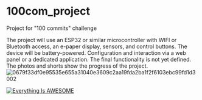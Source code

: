# 100com_project
Project for "100 commits" challenge

The project will use an ESP32 or similar microcontroller with WIFI or Bluetooth access, an e-paper display, sensors, and control buttons. The device will be battery-powered. Configuration and interaction via a web panel or a dedicated application. The final functionality is not yet defined. The photos and shorts show the progress of the project.
![0679f33df0e95535e655a31040e3609c2aa19fda2ba1f2f6103ebc99fd1d3002](https://github.com/piotr-wrobel/100com_project/assets/46136339/d6092f85-fc1d-476c-a3fe-0397e45b4892)


[![Everything Is AWESOME](https://img.youtube.com/vi/y9Lk12L0r0c/0.jpg)](https://www.youtube.com/watch?v=y9Lk12L0r0c "Everything Is AWESOME")
